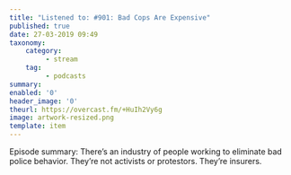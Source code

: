 ```yaml
---
title: "Listened to: #901: Bad Cops Are Expensive"
published: true
date: 27-03-2019 09:49
taxonomy:
    category:
         - stream
    tag:
         - podcasts
summary:
enabled: '0'
header_image: '0'
theurl: https://overcast.fm/+HuIh2Vy6g
image: artwork-resized.png
template: item
---
```

 
Episode summary: There’s an industry of people working to eliminate bad police behavior. They’re not activists or protestors. They’re insurers.
